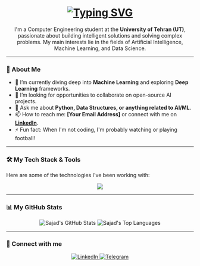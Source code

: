 <h1 align="center">
  <a href="https://git.io/typing-svg">
    <img src="https://readme-typing-svg.herokuapp.com?font=Fira+Code&size=35&pause=1000&color=3366FF&center=true&vCenter=true&width=500&lines=Hi+there%2C+I'm+Sajad!+👋;Welcome+to+my+GitHub+Profile!;I'm+a+Computer+Engineering+Student;Passionate+about+AI+%26+Data+Science;And+also...a+football+fan!+⚽" alt="Typing SVG">
  </a>
</h1>

<p align="center">
  I'm a Computer Engineering student at the <strong>University of Tehran (UT)</strong>, passionate about building intelligent solutions and solving complex problems. My main interests lie in the fields of Artificial Intelligence, Machine Learning, and Data Science.
</p>

---

### 🚀 About Me

- 🌱 I’m currently diving deep into **Machine Learning** and exploring **Deep Learning** frameworks.
- 🔭 I’m looking for opportunities to collaborate on open-source AI projects.
- 💬 Ask me about **Python, Data Structures, or anything related to AI/ML**.
- 📫 How to reach me: **[Your Email Address]** or connect with me on **[LinkedIn](YOUR_LINKEDIN_URL)**.
- ⚡ Fun fact: When I'm not coding, I'm probably watching or playing football!

---

### 🛠️ My Tech Stack & Tools

Here are some of the technologies I've been working with:

<p align="center">
  <a href="https://skillicons.dev">
    <img src="https://skillicons.dev/icons?i=python,tensorflow,pytorch,sklearn,pandas,numpy,mysql,postgres,docker,git,linux,vscode&perline=6" />
  </a>
</p>

---

### 📊 My GitHub Stats

<p align="center">
  <img src="https://github-readme-stats.vercel.app/api?username=sajadTaghizade&show_icons=true&theme=tokyonight&hide_border=true&include_all_commits=true&count_private=true" alt="Sajad's GitHub Stats" />
  <img src="https://github-readme-stats.vercel.app/api/top-langs/?username=sajadTaghizade&layout=compact&theme=tokyonight&hide_border=true" alt="Sajad's Top Languages" />
</p>

---

### 🔗 Connect with me

<p align="center">
  <a href="YOUR_LINKEDIN_URL" target="_blank">
    <img src="https://img.shields.io/badge/LinkedIn-0077B5?style=for-the-badge&logo=linkedin&logoColor=white" alt="LinkedIn">
  </a>
  <a href="https://t.me/YOUR_TELEGRAM_ID" target="_blank">
    <img src="https://img.shields.io/badge/Telegram-2CA5E0?style=for-the-badge&logo=telegram&logoColor=white" alt="Telegram">
  </a>
</p>
